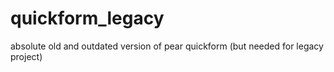 quickform_legacy
================

absolute old and outdated version of pear quickform (but needed for legacy project)
